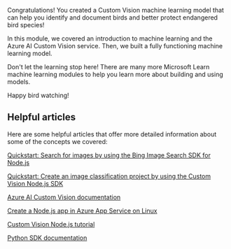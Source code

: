 Congratulations! You created a Custom Vision machine learning model that can help you identify and document birds and better protect endangered bird species!

In this module, we covered an introduction to machine learning and the Azure AI Custom Vision service. Then, we built a fully functioning machine learning model.

Don't let the learning stop here! There are many more Microsoft Learn machine learning modules to help you learn more about building and using models.

Happy bird watching!

## Helpful articles

Here are some helpful articles that offer more detailed information about some of the concepts we covered:

[Quickstart: Search for images by using the Bing Image Search SDK for Node.js](/bing/search-apis/bing-image-search/quickstarts/rest/nodejs)

[Quickstart: Create an image classification project by using the Custom Vision Node.js SDK](/azure/ai-services/custom-vision-service/node-tutorial?azure-portal=true&WT.mc_id=birds-learn-cassieb)

[Azure AI Custom Vision documentation](/azure/ai-services/custom-vision-service/home?azure-portal=true&WT.mc_id=birds-learn-cassieb)

[Create a Node.js app in Azure App Service on Linux](/azure/app-service/containers/quickstart-nodejs?azure-portal=true&WT.mc_id=birds-learn-cassieb)

[Custom Vision Node.js tutorial](/azure/ai-services/custom-vision-service/node-tutorial?azure-portal=true&WT.mc_id=birds-learn-cassieb)

[Python SDK documentation](/python/api/azure-cognitiveservices-vision-customvision/azure.cognitiveservices.vision.customvision.training.customvisiontrainingclient?view=azure-python&azure-portal=true)
